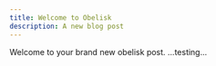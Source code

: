 ```yaml
---
title: Welcome to Obelisk
description: A new blog post
---
```


Welcome to your brand new obelisk post.
...testing...
